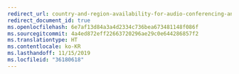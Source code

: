 ```yaml
---
redirect_url: country-and-region-availability-for-audio-conferencing-and-calling-plans
redirect_document_id: true
ms.openlocfilehash: 6e7af13d84a3a4d2334c736bea673481148f086f
ms.sourcegitcommit: 4a4ed872eff22663720296ae29c0e644286857f2
ms.translationtype: HT
ms.contentlocale: ko-KR
ms.lasthandoff: 11/15/2019
ms.locfileid: "36180618"
---
```

